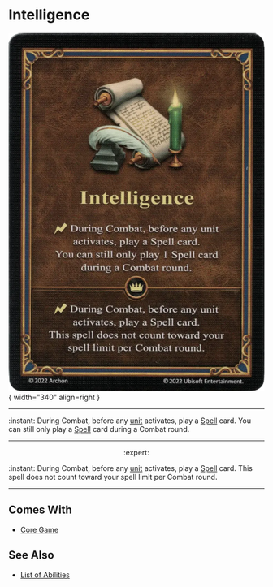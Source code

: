 # Intelligence

![Intelligence](../assets/abilities-intelligence.webp){ width="340" align=right }

___
:instant: During Combat, before any [unit](../units.md) activates, play a [Spell](../spells.md) card. You can still only play a [Spell](../spells.md) card during a Combat round.
___
<p style="text-align: center;" markdown> :expert: </p>

:instant: During Combat, before any [unit](../units.md) activates, play a [Spell](../spells.md) card. This spell does not count toward your spell limit per Combat round.
___


## Comes With

- [Core Game](../content.md)


## See Also

- [List of Abilities](../abilities.md)
